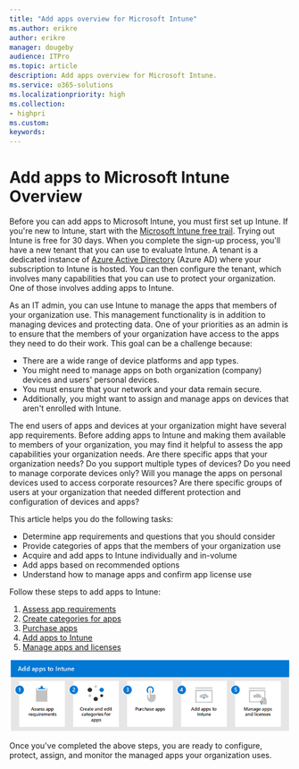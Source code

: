 ```yaml
---
title: "Add apps overview for Microsoft Intune"
ms.author: erikre
author: erikre
manager: dougeby
audience: ITPro
ms.topic: article
description: Add apps overview for Microsoft Intune.
ms.service: o365-solutions
ms.localizationpriority: high
ms.collection:
- highpri
ms.custom:
keywords:
---
```


# Add apps to Microsoft Intune Overview

Before you can add apps to Microsoft Intune, you must first set up Intune. If you're new to Intune, start with the [Microsoft Intune free trail](/mem/intune/fundamentals/free-trial-sign-up). Trying out Intune is free for 30 days. When you complete the sign-up process, you'll have a new tenant that you can use to evaluate Intune. A tenant is a dedicated instance of [Azure Active Directory](/azure/active-directory/fundamentals/active-directory-whatis) (Azure AD) where your subscription to Intune is hosted. You can then configure the tenant, which involves many capabilities that you can use to protect your organization. One of those involves adding apps to Intune.

As an IT admin, you can use Intune to manage the apps that members of your organization use. This management functionality is in addition to managing devices and protecting data. One of your priorities as an admin is to ensure that the members of your organization have access to the apps they need to do their work. This goal can be a challenge because:
- There are a wide range of device platforms and app types.
- You might need to manage apps on both organization (company) devices and users' personal devices.
- You must ensure that your network and your data remain secure.
- Additionally, you might want to assign and manage apps on devices that aren't enrolled with Intune.

The end users of apps and devices at your organization might have several app requirements. Before adding apps to Intune and making them available to members of your organization, you may find it helpful to assess the app capabilities your organization needs. Are there specific apps that your organization needs? Do you support multiple types of devices? Do you need to manage corporate devices only? Will you manage the apps on personal devices used to access corporate resources? Are there specific groups of users at your organization that needed different protection and configuration of devices and apps?

This article helps you do the following tasks:
- Determine app requirements and questions that you should consider
- Provide categories of apps that the members of your organization use
- Acquire and add apps to Intune individually and in-volume
- Add apps based on recommended options
- Understand how to manage apps and confirm app license use

Follow these steps to add apps to Intune:
1. [Assess app requirements](apps-add-step-1.md)
2. [Create categories for apps](apps-add-step-2.md)
3. [Purchase apps](apps-add-step-3.md)
4. [Add apps to Intune](apps-add-step-4.md)
5. [Manage apps and licenses](apps-add-step-5.md)

[![Steps to add apps to Microsoft Intune](../media/purchase-add-managed-apps/purchase-add-managed-apps-19.png)](apps-add-step-1.md)

Once you've completed the above steps, you are ready to configure, protect, assign, and monitor the managed apps your organization uses.
